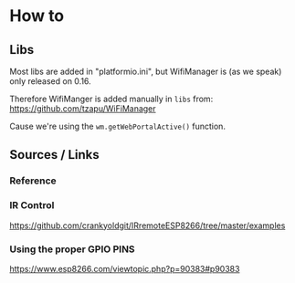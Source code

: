 # How to

## Libs

Most libs are added in "platformio.ini", but WifiManager is (as we speak) only released on 0.16.

Therefore WifiManger is added manually in `libs` from:
https://github.com/tzapu/WiFiManager

Cause we're using the `wm.getWebPortalActive()` function.

## Sources / Links

### Reference

### IR Control

https://github.com/crankyoldgit/IRremoteESP8266/tree/master/examples

### Using the proper GPIO PINS

https://www.esp8266.com/viewtopic.php?p=90383#p90383
